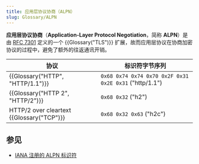 ```yaml
---
title: 应用层协议协商（ALPN）
slug: Glossary/ALPN
---
```


**应用层协议协商**（**Application-Layer Protocol Negotiation**，简称 **ALPN**）是由 [RFC 7301](https://www.rfc-editor.org/rfc/rfc7301) 定义的一个 {{Glossary("TLS")}} 扩展，故而应用层协议在协商加密协议的过程中，避免了额外的往返通讯开销。

| 协议                                           | 标识符字节序列                                         |
| ---------------------------------------------- | ------------------------------------------------------ |
| {{Glossary("HTTP", "HTTP/1.1")}}               | `0x68 0x74 0x74 0x70 0x2F 0x31 0x2E 0x31` ("http/1.1") |
| {{Glossary("HTTP 2", "HTTP/2")}}   | `0x68 0x32` ("h2")                                     |
| HTTP/2 over cleartext {{Glossary("TCP")}} | `0x68 0x32 0x63` ("h2c")                               |

## 参见

- [IANA 注册的 ALPN 标识符](https://www.iana.org/assignments/tls-extensiontype-values/tls-extensiontype-values.xhtml#alpn-protocol-ids)
